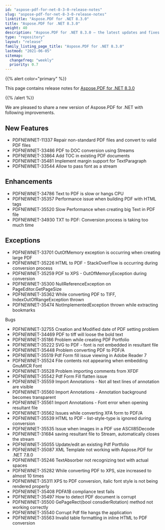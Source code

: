 ```yaml
---
id: "aspose-pdf-for-net-8-3-0-release-notes"
slug: "aspose-pdf-for-net-8-3-0-release-notes"
linktitle: "Aspose.PDF for .NET 8.3.0"
title: "Aspose.PDF for .NET 8.3.0"
weight: 40
description: "Aspose.PDF for .NET 8.3.0 – the latest updates and fixes."
type: "repository"
layout: "release"
family_listing_page_title: "Aspose.PDF for .NET 8.3.0"
lastmod: "2021-06-05"
sitemap:
  changefreq: "weekly"
  priority: 0.7
---
```


{{% alert color="primary" %}}

This page contains release notes for [Aspose.PDF for .NET 8.3.0](https://releases.aspose.com/pdf/net/new-releases/aspose.pdf-for-.net-8.3.0/)

{{% /alert %}}

We are pleased to share a new version of Aspose.PDF for .NET with following improvements.
## **New Features**
- PDFNEWNET-11337 Repair non-standard PDF files and convert to valid PDF files
- PDFNEWNET-33486 PDF to DOC conversion using Streams
- PDFNEWNET-33864 Add TOC in existing PDF documents
- PDFNEWNET-35481 Implement margin support for TextParagraph
- PDFNEWNET-33544 Allow to pass font as a stream
## **Enhancements**
- PDFNEWNET-34786 Text to PDF is slow or hangs CPU
- PDFNEWNET-35357 Performance issue when building PDF with HTML tags
- PDFNEWNET-35520 Slow Performance when creating big Text in PDF file
- PDFNEWNET-34930 TXT to PDF: Conversion process is taking too much time
## **Exceptions**
- PDFNEWNET-33701 OutOfMemory exception is occurring when creating large PDF
- PDFNEWNET-35226 HTML to PDF - StackOverFlow is occurring during conversion process
- PDFNEWNET-35259 PDF to XPS - OutOfMemoryException during conversion
- PDFNEWNET-35300 NullReferenceException on PageEditor.GetPageSize
- PDFNEWNET-35362 While converting PDF to TIFF, IndexOutOfRangeException thrown
- PDFNEWNET-35474 NotImplementedException thrown while extracting bookmarks

Bugs

- PDFNEWNET-32755 Creation and Modified date of PDF setting problem
- PDFNEWNET-34469 PDF to tiff will loose the bold text
- PDFNEWNET-35186 Problem while creating PDF Portfolio
- PDFNEWNET-35222 SVG to PDF - font is not embedded in resultant file
- PDFNEWNET-35448 Problem converting PDF to PDF/A
- PDFNEWNET-35519 Pdf Form fill issue viewing in Adobe Reader 7
- PDFNEWNET-35524 File contents not appearing when embedding GnuMICR Font
- PDFNEWNET-35528 Problem importing comments from XFDF
- PDFNEWNET-35542 Pdf Form Fill flatten issue
- PDFNEWNET-35559 Import Annotations - Not all text lines of annotation are visible
- PDFNEWNET-35560 Import Annotations - Annotation background becomes transparent
- PDFNEWNET-35561 Import Annotations - Font error when opening resultant file
- PDFNEWNET-35562 Issues while converting XFA form to PDF/A
- PDFNEWNET-35539 HTML to PDF - list-style-type is ignored during conversion
- PDFNEWNET-35535 Issue when images in a PDF use ASCII85Decode
- PDFNEWNET-31684 saving resultant file to Stream, automatically closes the stream
- PDFNEWNET-35055 Update/edit an existing Pdf Portfolio
- PDFNEWNET-35087 XML Template not working with Aspose.PDF for .NET 7.8.0
- PDFNEWNET-35246 TextAbsorber not recognizing text with actual spaces
- PDFNEWNET-35282 While converting PDF to XPS, size increased to almost 10 times
- PDFNEWNET-35311 XPS to PDF conversion, italic font style is not being rendered properly
- PDFNEWNET-35408 PDFA1B compliance test fails
- PDFNEWNET-35497 How to detect PDF document is corrupt
- PDFNEWNET-35500 GePageRect(bool consdierRotation) method not working correctly
- PDFNEWNET-35540 Corrupt Pdf file hangs the application
- PDFNEWNET-35563 Invalid table formatting in inline HTML to PDF conversion
